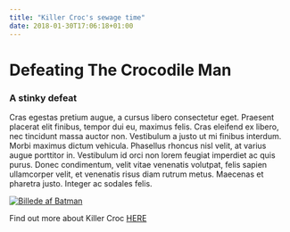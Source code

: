 ```yaml
---
title: "Killer Croc's sewage time"
date: 2018-01-30T17:06:18+01:00
---
```


# Defeating The Crocodile Man

### A stinky defeat

Cras egestas pretium augue, a cursus libero consectetur eget. Praesent placerat elit finibus, tempor dui eu, maximus felis. Cras eleifend ex libero, nec tincidunt massa auctor non. Vestibulum a justo ut mi finibus interdum. Morbi maximus dictum vehicula. Phasellus rhoncus nisl velit, at varius augue porttitor in. Vestibulum id orci non lorem feugiat imperdiet ac quis purus. Donec condimentum, velit vitae venenatis volutpat, felis sapien ullamcorper velit, et venenatis risus diam rutrum metus. Maecenas et pharetra justo. Integer ac sodales felis.

[![Billede af Batman](../croc.jpg)](http://www.dccomics.com/characters/killer-croc)

Find out more about Killer Croc [HERE](http://www.dccomics.com/characters/killer-croc)


